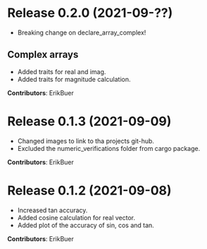 # Release 0.2.0 (2021-09-??)
- Breaking change on declare_array_complex!

## Complex arrays
- Added traits for real and imag.
- Added traits for magnitude calculation.


**Contributors**: ErikBuer

# Release 0.1.3 (2021-09-09)
- Changed images to link to tha projects git-hub.
- Excluded the numeric_verifications folder from cargo package.

**Contributors**: ErikBuer

# Release 0.1.2 (2021-09-08)
- Increased tan accuracy.
- Added cosine calculation for real vector.
- Added plot of the accuracy of sin, cos and tan.

**Contributors**: ErikBuer